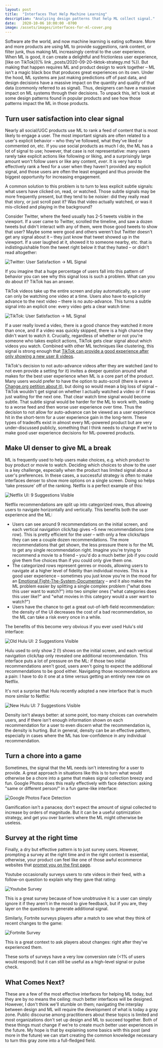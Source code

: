 ```yaml
---
layout: post
title:  "Interfaces That Help Machine Learning"
description: "Analyzing design patterns that help ML collect signal."
date:   2020-10-06 10:00:00 -0700
image: /assets/images/interfaces-for-ml-cover.png
---
```

Software ate the world, and now machine learning is eating software. More and more products are using ML to provide suggestions, rank content, or filter junk, thus making ML increasingly central to the user experience. When ML is good, it can create a delightful and frictionless user experience, [like on TikTok]({% link _posts/2020-09-20-tiktok-strategy.md %}). But making that happen requires ML and product design to work together – ML isn't a magic black box that produces great experiences on its own. Under the hood, ML systems are just making predictions off of past data, and design decisions have a massive impact on the quantity and quality of that data (commonly referred to as signal). Thus, designers can have a massive impact on ML systems through their decisions. To unpack this, let's look at some design patterns found in popular products and see how those patterns impact the ML in those products.

## Turn user satisfaction into clear signal

Nearly all social/UGC products use ML to rank a feed of content that is most likely to engage a user. The most important signals are often related to a user's explicit behavior – who they've followed, what they've liked or commented on, etc. If you use social products as much I do, the ML has a lot of signal to use; however, that case is not representative: many users rarely take explicit actions like following or liking, and a surprisingly large amount won't follow users or like any content, *ever*. It is very hard to effectively rank a feed for a user when they haven't provided any explicit signal, and those users are often the least engaged and thus provide the biggest opportunity for increasing engagement.

A common solution to this problem is to turn to less explicit subtle signals: what users have clicked on, read, or watched. Those subtle signals may be more frequently present, but they tend to be noisier: did they really read that story, or just scroll past it? Was that video actually watched, or was it mis-clicked and playing in the background? 

Consider Twitter, where the feed usually has 2-5 tweets visible in the viewport. If a user came to Twitter, scrolled the timeline, and saw a dozen tweets but didn't interact with any of them, were those good tweets to show that user? Maybe some were good and others weren't but Twitter doesn't get any signal about it – they just know that tweet showed up in the viewport. If a user laughed at it, showed it to someone nearby, etc. that is indistinguishable from the tweet right below it that they hated – or didn't read altogether:

![Twitter: User Satisfaction -> ML Signal](/assets/images/interfaces-for-ml1.png)

If you imagine that a huge percentage of users fall into this pattern of behavior you can see why this signal loss is such a problem. What can you do about it? TikTok has an answer.

TikTok videos take up the entire screen and play automatically, so a user can only be watching one video at a time. Users also have to explicitly advance to the next video – there is no auto-advance. This turns a subtle signal into an explicit one: every video gets a clear watch time:

![TikTok: User Satisfaction -> ML Signal](/assets/images/interfaces-for-ml2.png)

 If a user really loved a video, there is a good chance they watched it more than once, and if a video was quickly skipped, there is a high chance they didn't want to watch it. Crucially, regardless of whether or not you're someone who takes explicit actions, TikTok gets clear signal about which videos you watch. Combined with other ML techniques like clustering, this signal is strong enough that [TikTok can provide a good experience after only showing a new user 8 videos](https://www.axios.com/inside-tiktoks-killer-algorithm-52454fb2-6bab-405d-a407-31954ac1cf16.html).

TikTok's decision to not auto-advance videos after they are watched (and to not even provide a setting for it) invites a deeper question around what makes for the best user experience when ML is a core part of the product. Many users would prefer to have the option to auto-scroll (there is even a [Change.org petition about it](https://www.change.org/p/tiktok-make-and-auto-scroll-on-tiktok)), but doing so would mean a big loss of signal – TikTok wouldn't get signal on whether I actually watched a video or if I was just waiting for the next one. That clear watch time signal would become subtle. That subtle signal would be harder for the ML to work with, leading to a worse feed and then worse user experience over time. Thus the decision to not allow for auto-advance can be viewed as a user experience hit in the short-term for a user experience gain in the long-term. These types of tradeoffs exist in almost every ML-powered product but are very under-discussed publicly, something that I think needs to change if we're to make good user experience decisions for ML-powered products.

## Make UI denser to give ML a break

ML is frequently used to help users make choices, e.g. which product to buy product or movie to watch. Deciding which choices to show to the user is a key challenge, especially when the product has limited signal about a user's preferences. In these cases, a successful strategy is often to make interfaces denser to show more options on a single screen. Doing so helps 'take pressure' off of the ranking. Netflix is a perfect example of this:

![Netflix UI: 9 Suggestions Visible](/assets/images/interfaces-for-ml3.png)

Netflix recommendations are split up into categorized rows, thus allowing users to navigate horizontally and vertically. This benefits both the user experience and the ML:

- Users can see around 9 recommendations on the initial screen, and each vertical navigation click/tap gives ~5 new recommendations (one row). This is pretty efficient for the user – with only a few clicks/taps they can see a couple dozen recommendations. The more recommendations that get shown, the less pressure there is for the ML to get any single recommendation right. Imagine you're trying to recommend a movie to a friend – you'd do a much better job if you could give them five choices than if you could only give them one.
- The categorized rows represent genres or moods, allowing users to navigate at a higher level of fidelity than individual movies. This is a good user experience – sometimes you just know you're in the mood for an [Emotional Fight-The-System-Documentary](https://www.theatlantic.com/technology/archive/2014/01/how-netflix-reverse-engineered-hollywood/282679/) – and it also makes the ML problem easier by splitting a single complex problem ("what does this user want to watch?") into two simpler ones ("what categories does this user like?" and "what movies in this category would a user want to watch?")
- Users have the chance to get a great out-of-left-field recommendation: the density of the UI decreases the cost of a bad recommendation, so the ML can take a risk every once in a while.

The benefits of this become very obvious if you ever used Hulu's old interface:

![Old Hulu UI: 2 Suggestions Visible](/assets/images/interfaces-for-ml4.png)

Hulu used to only show 2 (!) shows on the initial screen, and each vertical navigation click/tap only revealed one additional recommendation. This interface puts a lot of pressure on the ML: if those two initial recommendations aren't good, users aren't going to expect the additional recommendations to be good either. Navigating those recommendations are a pain: I have to do it one at a time versus getting an entirely new row on Netflix.

It's not a surprise that Hulu recently adopted a new interface that is much more similar to Netflix:

![New Hulu UI: 7 Suggestions Visible](/assets/images/interfaces-for-ml5.png)

Density isn't always better: at some point, too many choices can overwhelm users, and if there isn't enough information shown on each recommendation for a user to even discern what the recommendation is, the density is hurting. But in general, density can be an effective pattern, especially in cases where the ML has low-confidence in any individual recommendation.

## Turn a chore into a game

Sometimes, the signal that the ML needs isn't interesting for a user to provide. A great approach in situations like this is to turn what would otherwise be a chore into a game that makes signal collection breezy and fun. Google Photos does this really effectively with face detection: asking "same or different person/" in a fun game-like interface:

![Google Photos Face Detection](/assets/images/interfaces-for-ml6.png)

Gamification isn't a panacea; don't expect the amount of signal collected to increase by orders of magnitude. But it can be a useful optimization strategy, and get you over barriers where the ML might otherwise be useless.

## Survey at the right time

Finally, a dry but effective pattern is to just survey users. However, prompting a survey at the right time and in the right context is essential, otherwise, your product can feel like one of those awful ecommerce websites that [prompt you on the first page](https://wetmachine.com/wp-content/uploads/fuckingPopups2.png).

Youtube occasionally surveys users to rate videos in their feed, with a follow-on question to explain why they gave that rating:

![Youtube Survey](/assets/images/interfaces-for-ml8.png)

This is a great survey because of how unobtrusive it is: a user can simply ignore it if they aren't in the mood to give feedback, but if you are, they layer on the questions to generate additional signal. 

Similarly, Fortnite surveys players after a match to see what they think of recent changes to the game:

![Fortnite Survey](/assets/images/interfaces-for-ml7.png)

This is a great context to ask players about changes: right after they've experienced them.

These sorts of surveys have a very low conversion rate (<1% of users would respond) but it can still be useful as a high-level signal or pulse check.

## What Comes Next?

These are a few of the most effective interfaces for helping ML today, but they are by no means the ceiling: much better interfaces will be designed. However, I don't think we'll stumble on them; navigating the interplay between design and ML will require the development of what is today a gray zone. Public discourse among practitioners about these topics is limited and most organizations don't set up design and ML to succeed together. Both of these things must change if we're to create much better user experiences in the future. My hope is that by explaining some basics with this post (and more in the future) we can start creating the common knowledge necessary to turn this gray zone into a full-fledged field. 